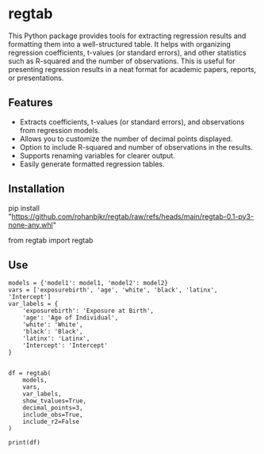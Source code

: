 # regtab

This Python package provides tools for extracting regression results and formatting them into a well-structured table. It helps with organizing regression coefficients, t-values (or standard errors), and other statistics such as R-squared and the number of observations. This is useful for presenting regression results in a neat format for academic papers, reports, or presentations.

## Features

- Extracts coefficients, t-values (or standard errors), and observations from regression models.
- Allows you to customize the number of decimal points displayed.
- Option to include R-squared and number of observations in the results.
- Supports renaming variables for clearer output.
- Easily generate formatted regression tables.

## Installation

pip install "https://github.com/rohanbjkr/regtab/raw/refs/heads/main/regtab-0.1-py3-none-any.whl"

from regtab import regtab


## Use 
```
models = {'model1': model1, 'model2': model2}
vars = ['exposurebirth', 'age', 'white', 'black', 'latinx', 'Intercept']
var_labels = {
    'exposurebirth': 'Exposure at Birth',
    'age': 'Age of Individual',
    'white': 'White',
    'black': 'Black',
    'latinx': 'Latinx',
    'Intercept': 'Intercept'
}


df = regtab(
    models, 
    vars, 
    var_labels, 
    show_tvalues=True, 
    decimal_points=3, 
    include_obs=True, 
    include_r2=False
)

print(df)


